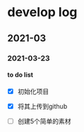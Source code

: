 # develop log


## 2021-03


### 2021-03-23

#### to do list
- [x] 初始化项目
- [x] 将其上传到github
- [ ] 创建5个简单的素材



